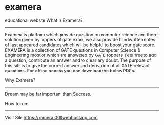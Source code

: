 # examera
educational website
What is Examera?
******************

Examera is platform which provide question on computer science and there solution given by toppers of gate exam, we also provide handwritten notes of last appeared candidates which will be helpful to boost your gate score. EXAMERA is a collection of GATE questions in Computer Science & Engineering most of which are answered by GATE toppers. Feel free to add a question, contribute an answer and to clear any doubt. The purpose of this site is to give the correct answer and derivation of all GATE relevant questions. For offline access you can download the below PDFs.



Why Examera?
*******************************
Dream may be far important than Success.


How to run:
***************
Visit Site:https://xamera.000webhostapp.com

	
